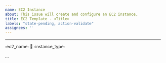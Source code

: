 ```yaml
---
name: EC2 Instance
about: This issue will create and configure an EC2 instance.
title: EC2 Template - <Title>
labels: "state-pending, action-validate"
assignees: ''
---
```


---
<!--

This template is used to configure and deploy an EC2 instance.

An example template with the minimum fields is shown below.

:ec2_name: ec2_mario
:email: example@gmail.com
:instance_type: t2.micro

-->

:ec2_name: 
:email: 
:instance_type: 

...